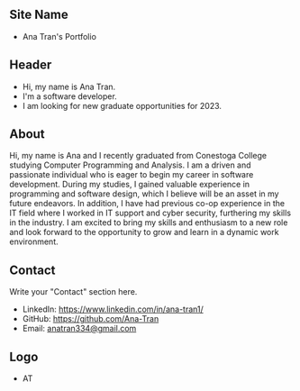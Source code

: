 ## Site Name
- Ana Tran's Portfolio

## Header
- Hi, my name is Ana Tran. 
- I'm a software developer.
- I am looking for new graduate opportunities for 2023.

## About
Hi, my name is Ana and I recently graduated from Conestoga College studying Computer Programming and Analysis. I am a driven and passionate individual who is eager to begin my career in software development. During my studies, I gained valuable experience in programming and software design, which I believe will be an asset in my future endeavors. In addition, I have had previous co-op experience in the IT field where I worked in IT support and cyber security, furthering my skills in the industry. I am excited to bring my skills and enthusiasm to a new role and look forward to the opportunity to grow and learn in a dynamic work environment.

## Contact
Write your "Contact" section here.
- LinkedIn: https://www.linkedin.com/in/ana-tran1/
- GitHub: https://github.com/Ana-Tran
- Email: anatran334@gmail.com

## Logo
- AT